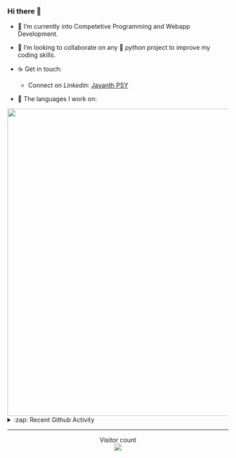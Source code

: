 ### Hi there 👋

- 🌱 I’m currently into Competetive Programming and Webapp Development.

- 👯 I’m looking to collaborate on any :snake: *python* project to improve my coding skills.

- ☕ Get in touch:
  +  Connect on *Linkedin*: [Jayanth PSY](https://www.linkedin.com/in/jayanth-p-b3924812a/)

<!--- ⚡ Fun fact: *Python* is older than *C++* and *Java*. -->

- :memo: The languages I work on: 

<img src="https://wakatime.com/share/@j_tesla/bdf4246a-6e44-4441-87e6-ea13fc96a824.png" width="700"/>

<details>
  <summary>:zap: Recent Github Activity</summary>
  
<!--START_SECTION:activity-->
1. 🗣 Commented on [#5](https://github.com/Neera-AI/neera-snippet-apps/issues/5) in [Neera-AI/neera-snippet-apps](https://github.com/Neera-AI/neera-snippet-apps)
2. ❗️ Opened issue [#5](https://github.com/Neera-AI/neera-snippet-apps/issues/5) in [Neera-AI/neera-snippet-apps](https://github.com/Neera-AI/neera-snippet-apps)
3. 🎉 Merged PR [#38](https://github.com/j-tesla/blog-list/pull/38) in [j-tesla/blog-list](https://github.com/j-tesla/blog-list)
4. 🎉 Merged PR [#39](https://github.com/j-tesla/blog-list/pull/39) in [j-tesla/blog-list](https://github.com/j-tesla/blog-list)
5. 🎉 Merged PR [#37](https://github.com/j-tesla/blog-list/pull/37) in [j-tesla/blog-list](https://github.com/j-tesla/blog-list)
<!--END_SECTION:activity-->

</details>

-----

<p align="center"> 
  Visitor count<br>
  <img src="https://profile-counter.glitch.me/j-tesla/count.svg" />
</p>












<!--
**j-tesla/j-tesla** is a ✨ _special_ ✨ repository because its `README.md` (this file) appears on your GitHub profile.

Here are some ideas to get you started:

- 🔭 I’m currently working on ...
- 🌱 I’m currently learning ...
- 👯 I’m looking to collaborate on ...
- 🤔 I’m looking for help with ...
- 💬 Ask me about ...
- 📫 How to reach me: ...
- 😄 Pronouns: ...
- ⚡ Fun fact: ...
-->

